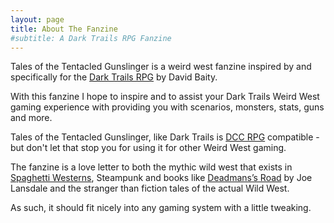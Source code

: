 ```yaml
---
layout: page
title: About The Fanzine
#subtitle: A Dark Trails RPG Fanzine
---
```


Tales of the Tentacled Gunslinger is a weird west fanzine inspired by and specifically for the [Dark Trails RPG](http://www.darktrailsrpg.com) by David Baity.

With this fanzine I hope to inspire and to assist your Dark Trails Weird West gaming experience with providing you with scenarios, monsters, stats, guns and more.

Tales of the Tentacled Gunslinger, like Dark Trails is [DCC RPG](https://goodman-games.com/dungeon-crawl-classics-rpg/) compatible - but don't let that stop you for using it for other Weird West gaming.

The fanzine is a love letter to both the mythic wild west that exists in [Spaghetti Westerns](https://www.spaghetti-western.net/), Steampunk and books like [Deadmans’s Road](https://amzn.to/2YIkL5E) by Joe Lansdale and the stranger than fiction tales of the actual Wild West.

As such, it should fit nicely into any gaming system with a little tweaking.
